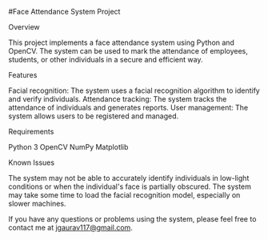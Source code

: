#Face Attendance System Project

Overview

This project implements a face attendance system using Python and OpenCV. The system can be used to mark the attendance of employees, students, or other individuals in a secure and efficient way.

Features

Facial recognition: The system uses a facial recognition algorithm to identify and verify individuals.
Attendance tracking: The system tracks the attendance of individuals and generates reports.
User management: The system allows users to be registered and managed.

Requirements

Python 3
OpenCV
NumPy
Matplotlib


Known Issues

The system may not be able to accurately identify individuals in low-light conditions or when the individual's face is partially obscured.
The system may take some time to load the facial recognition model, especially on slower machines.

If you have any questions or problems using the system, please feel free to contact me at jgaurav117@gmail.com.

